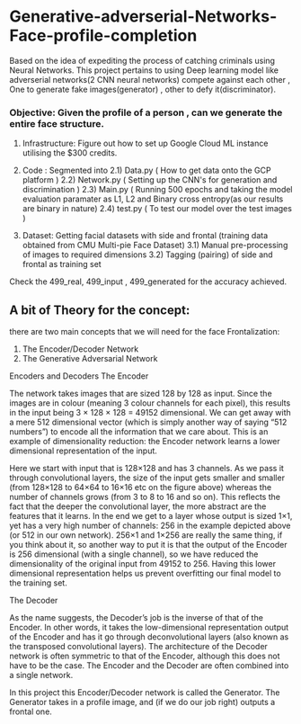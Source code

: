 # Generative-adverserial-Networks-Face-profile-completion

Based on the idea of expediting the process of catching criminals using Neural Networks.
This project pertains to using Deep learning model like adverserial networks(2 CNN neural networks) compete against each other
, One to generate fake images(generator) , other to defy it(discriminator). 

### Objective: Given the profile of a person , can we generate the entire face structure. 

1) Infrastructure: Figure out how to set up Google Cloud ML instance utilising the $300 credits.
2) Code : Segmented into 
  2.1) Data.py ( How to get data onto the GCP platform )
  2.2) Network.py ( Setting up the CNN's for generation and discrimination )
  2.3) Main.py ( Running 500 epochs and taking the model evaluation paramater as L1, L2 and Binary cross entropy(as our results are binary in nature)
  2.4) test.py ( To test our model over the test images )
  
3) Dataset: Getting facial datasets with side and frontal (training data obtained from CMU Multi-pie Face Dataset)
	3.1) Manual pre-processing of images to required dimensions
	3.2) Tagging (pairing) of side and frontal as training set

Check the 499_real, 499_input , 499_generated for the accuracy achieved. 

## A bit of Theory for the concept:
there are two main concepts that we will need for the face Frontalization:

1) The Encoder/Decoder Network
2) The Generative Adversarial Network

Encoders and Decoders
The Encoder

The network takes images that are sized 128 by 128 as input. Since the images are in colour (meaning 3 colour channels for each pixel), this results in the input being 3 × 128 × 128 = 49152 dimensional. We can get away with a mere 512 dimensional vector (which is simply another way of saying “512 numbers”) to encode all the information that we care about. This is an example of dimensionality reduction: the Encoder network learns a lower dimensional representation of the input. 

Here we start with input that is 128×128 and has 3 channels. As we pass it through convolutional layers, the size of the input gets smaller and smaller (from 128×128 to 64×64 to 16×16 etc on the figure above) whereas the number of channels grows (from 3 to 8 to 16 and so on). This reflects the fact that the deeper the convolutional layer, the more abstract are the features that it learns. In the end we get to a layer whose output is sized 1×1, yet has a very high number of channels: 256 in the example depicted above (or 512 in our own network). 256×1 and 1×256 are really the same thing, if you think about it, so another way to put it is that the output of the Encoder is 256 dimensional (with a single channel), so we have reduced the dimensionality of the original input from 49152 to 256. Having this lower dimensional representation helps us prevent overfitting our final model to the training set.

The Decoder

As the name suggests, the Decoder’s job is the inverse of that of the Encoder. In other words, it takes the low-dimensional representation output of the Encoder and has it go through deconvolutional layers (also known as the transposed convolutional layers). The architecture of the Decoder network is often symmetric to that of the Encoder, although this does not have to be the case. The Encoder and the Decoder are often combined into a single network.

In this project this Encoder/Decoder network is called the Generator. The Generator takes in a profile image, and (if we do our job right) outputs a frontal one.

